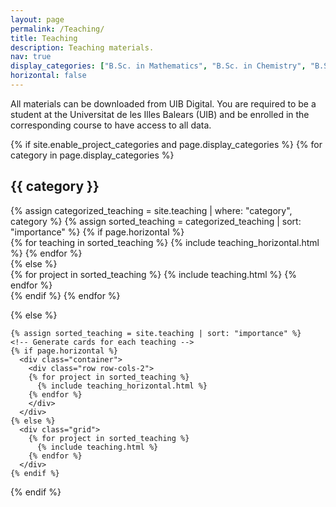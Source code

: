 ```yaml
---
layout: page
permalink: /Teaching/
title: Teaching
description: Teaching materials.
nav: true
display_categories: ["B.Sc. in Mathematics", "B.Sc. in Chemistry", "B.Sc. in Computer Science"]
horizontal: false
---
```

All materials can be downloaded from UIB Digital. You are required to be a student at the Universitat de les Illes Balears (UIB) and be enrolled in the corresponding course to have access to all data.

<div class="projects">
  {% if site.enable_project_categories and page.display_categories %}
  <!-- Display categorized projects -->
    {% for category in page.display_categories %}
      <h2 class="category">{{ category }}</h2>
      {% assign categorized_teaching = site.teaching | where: "category", category %}
      {% assign sorted_teaching = categorized_teaching | sort: "importance" %}
      <!-- Generate cards for each project -->
      {% if page.horizontal %}
        <div class="container">
          <div class="row row-cols-2">
          {% for teaching in sorted_teaching %}
            {% include teaching_horizontal.html %}
          {% endfor %}
          </div>
        </div>
      {% else %}
        <div class="grid">
          {% for project in sorted_teaching %}
            {% include teaching.html %}
          {% endfor %}
        </div>
      {% endif %}
    {% endfor %}

  {% else %}
  <!-- Display teaching without categories -->
    {% assign sorted_teaching = site.teaching | sort: "importance" %}
    <!-- Generate cards for each teaching -->
    {% if page.horizontal %}
      <div class="container">
        <div class="row row-cols-2">
        {% for project in sorted_teaching %}
          {% include teaching_horizontal.html %}
        {% endfor %}
        </div>
      </div>
    {% else %}
      <div class="grid">
        {% for project in sorted_teaching %}
          {% include teaching.html %}
        {% endfor %}
      </div>
    {% endif %}

  {% endif %}

</div>
